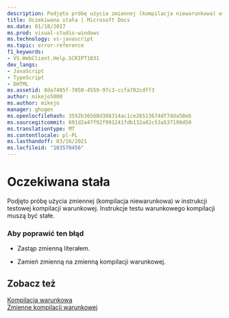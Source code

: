 ```yaml
---
description: Podjęto próbę użycia zmiennej (kompilacja niewarunkowa) w instrukcji testowej kompilacji warunkowej.
title: Oczekiwana stała | Microsoft Docs
ms.date: 01/18/2017
ms.prod: visual-studio-windows
ms.technology: vs-javascript
ms.topic: error-reference
f1_keywords:
- VS.WebClient.Help.SCRIPT1031
dev_langs:
- JavaScript
- TypeScript
- DHTML
ms.assetid: 8da7485f-7050-4559-97c3-ccfa782cdff3
author: mikejo5000
ms.author: mikejo
manager: ghogen
ms.openlocfilehash: 3592b36568d388314ac1ce26513674df7dda58eb
ms.sourcegitcommit: 691d2a47f92f991241fdb132a82c53a537198d50
ms.translationtype: MT
ms.contentlocale: pl-PL
ms.lasthandoff: 03/16/2021
ms.locfileid: "103570456"
---
```

# <a name="expected-constant"></a>Oczekiwana stała
Podjęto próbę użycia zmiennej (kompilacja niewarunkowa) w instrukcji testowej kompilacji warunkowej. Instrukcje testu warunkowego kompilacji muszą być stałe.  
  
### <a name="to-correct-this-error"></a>Aby poprawić ten błąd  
  
- Zastąp zmienną literałem.  
  
- Zamień zmienną na zmienną kompilacji warunkowej.  
  
## <a name="see-also"></a>Zobacz też  
 [Kompilacja warunkowa](/previous-versions/windows/internet-explorer/ie-developer/scripting-articles/121hztk3(v=vs.84))   
 [Zmienne kompilacji warunkowej](/previous-versions/windows/internet-explorer/ie-developer/scripting-articles/s59bkzce(v=vs.84))
